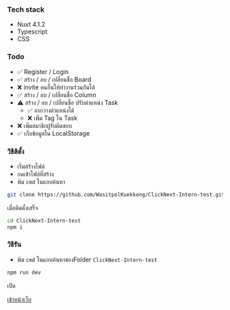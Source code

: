 ### Tech stack
- Nuxt 4.1.2
- Typescript
- CSS


### Todo
- ✅ Register / Login
- ✅ สร้าง / ลบ / เปลี่ยนชื่อ Board
- ❌ invite คนอื่นให้ทำงานร่วมกันได้
- ✅ สร้าง / ลบ / เปลี่ยนชื่อ Column
- ⚠️ สร้าง / ลบ / เปลี่ยนชื่อ ปรับตำแหน่ง Task
  - ✅ ลากวางตำแหน่งได้
  - ❌ เพิ่ม Tag ใน Task
- ❌ เพิ่มสมาชิกผู้รับผิดชอบ
- ✅ เก็บข้อมูลใน LocalStorage


### วิธีติดั้ง
- เริ่มสร้างไฟล์
- กดเข้าไฟล์ที่สร้าง
- พิม ``cmd`` ในแถบค้นหา

```bash
git clone https://github.com/WasitpolKuekkong/ClickNext-Intern-test.git
```
เมื่อติดตั้งเสร็จ

```bash
cd ClickNext-Intern-test
npm i

```
### วิธีรัน
- พิม ``cmd`` ในแถบค้นหาของFolder ``ClickNext-Intern-test``

```bash
npm run dev

```
เปิด

[เข้าหน้าเว็บ](http://localhost:3000/)
